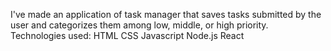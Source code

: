 I've made an application of task manager that saves tasks submitted by the user and categorizes them among low, middle, or high priority. 
Technologies used:
HTML
CSS
Javascript
Node.js
React
